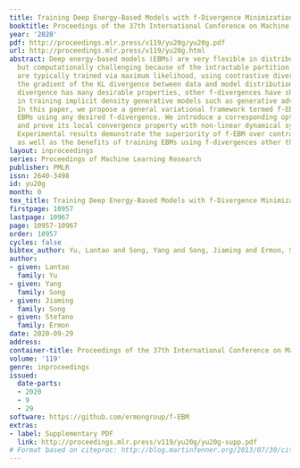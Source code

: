 ```yaml
---
title: Training Deep Energy-Based Models with f-Divergence Minimization
booktitle: Proceedings of the 37th International Conference on Machine Learning
year: '2020'
pdf: http://proceedings.mlr.press/v119/yu20g/yu20g.pdf
url: http://proceedings.mlr.press/v119/yu20g.html
abstract: Deep energy-based models (EBMs) are very flexible in distribution parametrization
  but computationally challenging because of the intractable partition function. They
  are typically trained via maximum likelihood, using contrastive divergence to approximate
  the gradient of the KL divergence between data and model distribution. While KL
  divergence has many desirable properties, other f-divergences have shown advantages
  in training implicit density generative models such as generative adversarial networks.
  In this paper, we propose a general variational framework termed f-EBM to train
  EBMs using any desired f-divergence. We introduce a corresponding optimization algorithm
  and prove its local convergence property with non-linear dynamical systems theory.
  Experimental results demonstrate the superiority of f-EBM over contrastive divergence,
  as well as the benefits of training EBMs using f-divergences other than KL.
layout: inproceedings
series: Proceedings of Machine Learning Research
publisher: PMLR
issn: 2640-3498
id: yu20g
month: 0
tex_title: Training Deep Energy-Based Models with f-Divergence Minimization
firstpage: 10957
lastpage: 10967
page: 10957-10967
order: 10957
cycles: false
bibtex_author: Yu, Lantao and Song, Yang and Song, Jiaming and Ermon, Stefano
author:
- given: Lantao
  family: Yu
- given: Yang
  family: Song
- given: Jiaming
  family: Song
- given: Stefano
  family: Ermon
date: 2020-09-29
address: 
container-title: Proceedings of the 37th International Conference on Machine Learning
volume: '119'
genre: inproceedings
issued:
  date-parts:
  - 2020
  - 9
  - 29
software: https://github.com/ermongroup/f-EBM
extras:
- label: Supplementary PDF
  link: http://proceedings.mlr.press/v119/yu20g/yu20g-supp.pdf
# Format based on citeproc: http://blog.martinfenner.org/2013/07/30/citeproc-yaml-for-bibliographies/
---
```

